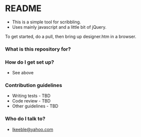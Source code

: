 # README #

* This is a simple tool for scribbling. 
* Uses mainly javascript and a little bit of jQuery.

To get started, do a pull, then bring up designer.htm in a browser. 

### What is this repository for? ###

### How do I get set up? ###

* See above

### Contribution guidelines ###

* Writing tests - TBD
* Code review - TBD
* Other guidelines - TBD

### Who do I talk to? ###
* lkeeble@yahoo.com